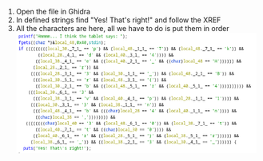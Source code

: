 1. Open the file in Ghidra
2. In defined strings find "Yes! That\'s right!" and follow the XREF
3. All the characters are here, all we have to do is put them in order
![flag](img/flag.png)